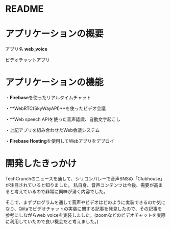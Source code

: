 # README

# アプリケーションの概要
アプリ名 **web_voice**

ビデオチャットアプリ


# アプリケーションの機能
・**Firebase**を使ったリアルタイムチャット

・**WebRTC(SkyWayAPI)**を使ったビデオ会議

・**Web speech APIを使った音声認識、自動文字起こし

・上記アプリを組み合わせたWeb会議システム

・**Firebase Hosting**を使用してWebアプリをデプロイ

# 開発したきっかけ
TechCrunchのニュースを通して、シリコンバレーで音声SNSの「Clubhouse」が注目されていると知りました。
私自身、音声コンテンツは今後、需要が高まると考えているので非常に興味が湧く内容でした。

そこで、まずプログラムを通して音声やビデオはどのように実装できるのか気になり、Qiitaでビデオチャットの実装に関する記事を発見したので、その記事を参考にしながらweb_voiceを実装しました。(zoomなどのビデオチャットを実際に利用していたので良い機会だと考えました。)

